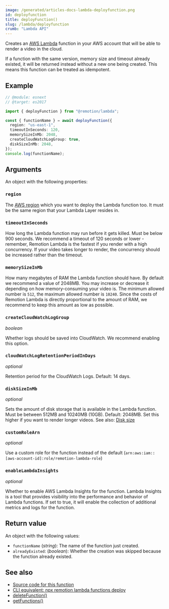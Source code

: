 ```yaml
---
image: /generated/articles-docs-lambda-deployfunction.png
id: deployfunction
title: deployFunction()
slug: /lambda/deployfunction
crumb: "Lambda API"
---
```


Creates an [AWS Lambda](https://aws.amazon.com/lambda/) function in your AWS account that will be able to render a video in the cloud.

If a function with the same version, memory size and timeout already existed, it will be returned instead without a new one being created. This means this function can be treated as idempotent.

## Example

```ts twoslash
// @module: esnext
// @target: es2017

import { deployFunction } from "@remotion/lambda";

const { functionName } = await deployFunction({
  region: "us-east-1",
  timeoutInSeconds: 120,
  memorySizeInMb: 2048,
  createCloudWatchLogGroup: true,
  diskSizeInMb: 2048,
});
console.log(functionName);
```

## Arguments

An object with the following properties:

### `region`

The [AWS region](/docs/lambda/region-selection) which you want to deploy the Lambda function too. It must be the same region that your Lambda Layer resides in.

### `timeoutInSeconds`

How long the Lambda function may run before it gets killed. Must be below 900 seconds.
We recommend a timeout of 120 seconds or lower - remember, Remotion Lambda is the fastest if you render with a high concurrency. If your video takes longer to render, the concurrency should be increased rather than the timeout.

### `memorySizeInMb`

How many megabytes of RAM the Lambda function should have. By default we recommend a value of 2048MB. You may increase or decrease it depending on how memory-consuming your video is. The minimum allowed number is `512`, the maximum allowed number is `10240`. Since the costs of Remotion Lambda is directly proportional to the amount of RAM, we recommend to keep this amount as low as possible.

### `createCloudWatchLogGroup`

_boolean_

Whether logs should be saved into CloudWatch. We recommend enabling this option.

### `cloudWatchLogRetentionPeriodInDays`

_optional_

Retention period for the CloudWatch Logs. Default: 14 days.

### `diskSizeInMb`

_optional_

Sets the amount of disk storage that is available in the Lambda function. Must be between 512MB and 10240MB (10GB). Default: 2048MB. Set this higher if you want to render longer videos. See also: [Disk size](/docs/lambda/disk-size)

### `customRoleArn`

_optional_

Use a custom role for the function instead of the default (`arn:aws:iam::[aws-account-id]:role/remotion-lambda-role`)

### `enableLambdaInsights`

_optional_

Whether to enable AWS Lambda Insights for the function. Lambda Insights is a tool that provides visibility into the performance and behavior of Lambda functions. If set to true, it will enable the collection of additional metrics and logs for the function.

## Return value

An object with the following values:

- `functionName` (_string_): The name of the function just created.
- `alreadyExisted`: (_boolean_): Whether the creation was skipped because the function already existed.

## See also

- [Source code for this function](https://github.com/remotion-dev/remotion/blob/main/packages/lambda/src/api/deploy-function.ts)
- [CLI equivalent: npx remotion lambda functions deploy](/docs/lambda/cli/functions#deploy)
- [deleteFunction()](/docs/lambda/deletefunction)
- [getFunctions()](/docs/lambda/getfunctions)
